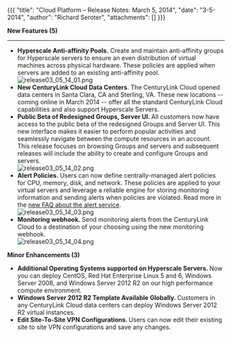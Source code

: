 {{{
  "title": "Cloud Platform – Release Notes: March 5, 2014",
  "date": "3-5-2014",
  "author": "Richard Seroter",
  "attachments": []
}}}

<p><strong>New Features (5)</strong>
</p>
<hr />
<ul>
  <li><strong>Hyperscale Anti-affinity Pools.</strong> Create and maintain anti-affinity groups for Hyperscale servers to ensure an even distribution of virtual machines across physical hardware. These policies are applied when servers are added to an existing
    anti-affinity pool.
    <br /><img src="https://t3n.zendesk.com/attachments/token/reutnhgemhuqgew/?name=release03_05_14_01.png" alt="release03_05_14_01.png" />
  </li>
  <li><strong>New CenturyLink Cloud Data Centers</strong>. The CenturyLink Cloud opened data centers in Santa Clara, CA and Sterling, VA. These new locations -- coming online in March 2014 -- offer all the standard CenturyLink Cloud capabilities and also
    support Hyperscale Servers.</li>
  <li><strong>Public Beta of Redesigned Groups, Server UI.&nbsp;</strong>All customers now have access to the public beta of the redesigned Groups and Server UI. This new interface makes it easier to perform popular activities and seamlessly navigate between
    the compute resources in an account. This release focuses on browsing Groups and servers and subsequent releases will include the ability to create and configure Groups and servers.
    <br /><img src="https://t3n.zendesk.com/attachments/token/lxcf6m00fil0dah/?name=release03_05_14_02.png" alt="release03_05_14_02.png" />
  </li>
  <li><strong>Alert Policies.&nbsp;</strong>Users can now define centrally-managed alert policies for CPU, memory, disk, and network. These policies are applied to your virtual servers and leverage a reliable engine for storing monitoring information and
    sending alerts when policies are violated. Read more in the <a href="https://t3n.zendesk.com/entries/27202824-Cloud-Server-Alerting-FAQ">new FAQ about the alert service</a>.
    <br /><img src="https://t3n.zendesk.com/attachments/token/dmrajk0kdgeebjr/?name=release03_05_14_03.png" alt="release03_05_14_03.png" />
  </li>
  <li><strong>Monitoring webhook.&nbsp;</strong>Send monitoring alerts from the CenturyLink Cloud to a destination of your choosing using the new monitoring webhook.
    <br /><img src="https://t3n.zendesk.com/attachments/token/c3u2fddkgxzq5rz/?name=release03_05_14_04.png" alt="release03_05_14_04.png" />
    <br />
  </li>
</ul>
<p></p>
<p><strong>Minor Enhancements (3)</strong>
</p>
<ul>
  <li><strong>Additional Operating Systems supported on Hyperscale Servers. </strong>Now you can deploy CentOS, Red Hat Enterprise Linux 5 and 6, Windows Server 2008, and Windows Server 2012 R2 on our high performance compute environment.</li>
  <li><strong>Windows Server 2012 R2 Template Available Globally.&nbsp;</strong>Customers in any CenturyLink Cloud data centers can deploy Windows Server 2012 R2 virtual instances.</li>
  <li><strong>Edit Site-To-Site VPN Configurations. </strong>Users can now edit their existing site to site VPN configurations and save any changes.</li>
</ul>
